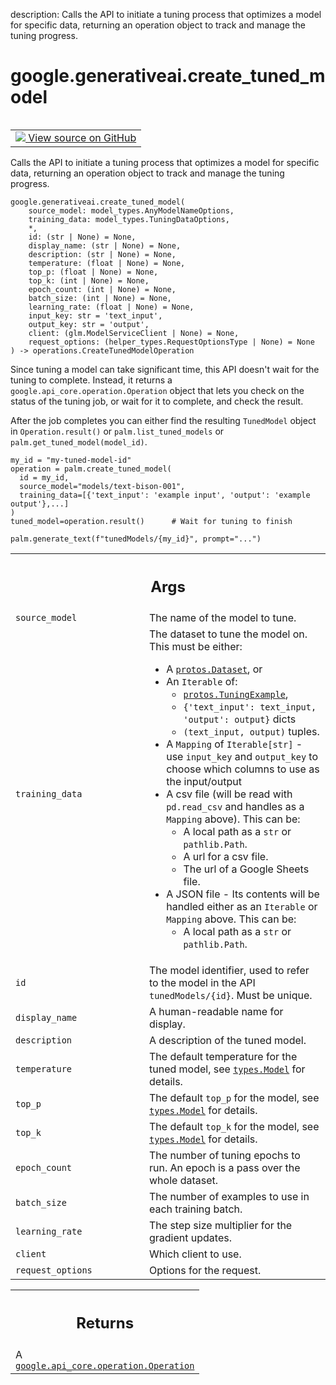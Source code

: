 description: Calls the API to initiate a tuning process that optimizes a model for specific data, returning an operation object to track and manage the tuning progress.

<div itemscope itemtype="http://developers.google.com/ReferenceObject">
<meta itemprop="name" content="google.generativeai.create_tuned_model" />
<meta itemprop="path" content="Stable" />
</div>

# google.generativeai.create_tuned_model

<!-- Insert buttons and diff -->

<table class="tfo-notebook-buttons tfo-api nocontent" align="left">
<td>
  <a target="_blank" href="https://github.com/google/generative-ai-python/blob/master/google/generativeai/models.py#L245-L368">
    <img src="https://www.tensorflow.org/images/GitHub-Mark-32px.png" />
    View source on GitHub
  </a>
</td>
</table>



Calls the API to initiate a tuning process that optimizes a model for specific data, returning an operation object to track and manage the tuning progress.


<pre class="devsite-click-to-copy prettyprint lang-py tfo-signature-link">
<code>google.generativeai.create_tuned_model(
    source_model: model_types.AnyModelNameOptions,
    training_data: model_types.TuningDataOptions,
    *,
    id: (str | None) = None,
    display_name: (str | None) = None,
    description: (str | None) = None,
    temperature: (float | None) = None,
    top_p: (float | None) = None,
    top_k: (int | None) = None,
    epoch_count: (int | None) = None,
    batch_size: (int | None) = None,
    learning_rate: (float | None) = None,
    input_key: str = &#x27;text_input&#x27;,
    output_key: str = &#x27;output&#x27;,
    client: (glm.ModelServiceClient | None) = None,
    request_options: (helper_types.RequestOptionsType | None) = None
) -> operations.CreateTunedModelOperation
</code></pre>



<!-- Placeholder for "Used in" -->

Since tuning a model can take significant time, this API doesn't wait for the tuning to complete.
Instead, it returns a `google.api_core.operation.Operation` object that lets you check on the
status of the tuning job, or wait for it to complete, and check the result.

After the job completes you can either find the resulting `TunedModel` object in
`Operation.result()` or `palm.list_tuned_models` or `palm.get_tuned_model(model_id)`.

```
my_id = "my-tuned-model-id"
operation = palm.create_tuned_model(
  id = my_id,
  source_model="models/text-bison-001",
  training_data=[{'text_input': 'example input', 'output': 'example output'},...]
)
tuned_model=operation.result()      # Wait for tuning to finish

palm.generate_text(f"tunedModels/{my_id}", prompt="...")
```

<!-- Tabular view -->
 <table class="responsive fixed orange">
<colgroup><col width="214px"><col></colgroup>
<tr><th colspan="2"><h2 class="add-link">Args</h2></th></tr>

<tr>
<td>
<code>source_model</code><a id="source_model"></a>
</td>
<td>
The name of the model to tune.
</td>
</tr><tr>
<td>
<code>training_data</code><a id="training_data"></a>
</td>
<td>
The dataset to tune the model on. This must be either:
<ul>
<li> A <a href="../../google/generativeai/protos/Dataset.md"><code>protos.Dataset</code></a>, or </li>
<li> An <code>Iterable</code> of:
 <ul>
   <li> <a href="../../google/generativeai/protos/TuningExample.md"><code>protos.TuningExample</code></a>,</li>
   <li> <code>{'text_input': text_input, 'output': output}</code> dicts</li>
   <li> <code>(text_input, output)</code> tuples.</li> 
 </ul>
</li>
<li> A <code>Mapping</code> of <code>Iterable[str]</code> - use <code>input_key</code> and <code>output_key</code> to choose which
  columns to use as the input/output</li>
<li> A csv file (will be read with <code>pd.read_csv</code> and handles as a <code>Mapping</code>
  above). This can be:
 <ul>
  <li> A local path as a <code>str</code> or <code>pathlib.Path</code>.</li>
  <li> A url for a csv file.</li>
  <li> The url of a Google Sheets file.</li>
 </ul>
</li>
<li> A JSON file - Its contents will be handled either as an <code>Iterable</code> or <code>Mapping</code>
  above. This can be:
 <ul>
  <li> A local path as a <code>str</code> or <code>pathlib.Path</code>.</li>
 </ul>
</li>
</td>
</tr><tr>
<td>
<code>id</code><a id="id"></a>
</td>
<td>
The model identifier, used to refer to the model in the API
<code>tunedModels/{id}</code>. Must be unique.
</td>
</tr><tr>
<td>
<code>display_name</code><a id="display_name"></a>
</td>
<td>
A human-readable name for display.
</td>
</tr><tr>
<td>
<code>description</code><a id="description"></a>
</td>
<td>
A description of the tuned model.
</td>
</tr><tr>
<td>
<code>temperature</code><a id="temperature"></a>
</td>
<td>
The default temperature for the tuned model, see <a href="../../google/generativeai/types/Model.md"><code>types.Model</code></a> for details.
</td>
</tr><tr>
<td>
<code>top_p</code><a id="top_p"></a>
</td>
<td>
The default <code>top_p</code> for the model, see <a href="../../google/generativeai/types/Model.md"><code>types.Model</code></a> for details.
</td>
</tr><tr>
<td>
<code>top_k</code><a id="top_k"></a>
</td>
<td>
The default <code>top_k</code> for the model, see <a href="../../google/generativeai/types/Model.md"><code>types.Model</code></a> for details.
</td>
</tr><tr>
<td>
<code>epoch_count</code><a id="epoch_count"></a>
</td>
<td>
The number of tuning epochs to run. An epoch is a pass over the whole dataset.
</td>
</tr><tr>
<td>
<code>batch_size</code><a id="batch_size"></a>
</td>
<td>
The number of examples to use in each training batch.
</td>
</tr><tr>
<td>
<code>learning_rate</code><a id="learning_rate"></a>
</td>
<td>
The step size multiplier for the gradient updates.
</td>
</tr><tr>
<td>
<code>client</code><a id="client"></a>
</td>
<td>
Which client to use.
</td>
</tr><tr>
<td>
<code>request_options</code><a id="request_options"></a>
</td>
<td>
Options for the request.
</td>
</tr>
</table>



<!-- Tabular view -->
 <table class="responsive fixed orange">
<colgroup><col width="214px"><col></colgroup>
<tr><th colspan="2"><h2 class="add-link">Returns</h2></th></tr>
<tr class="alt">
<td colspan="2">
A <a href="https://googleapis.dev/python/google-api-core/latest/operation.html"><code>google.api_core.operation.Operation</code></a>
</td>
</tr>

</table>


